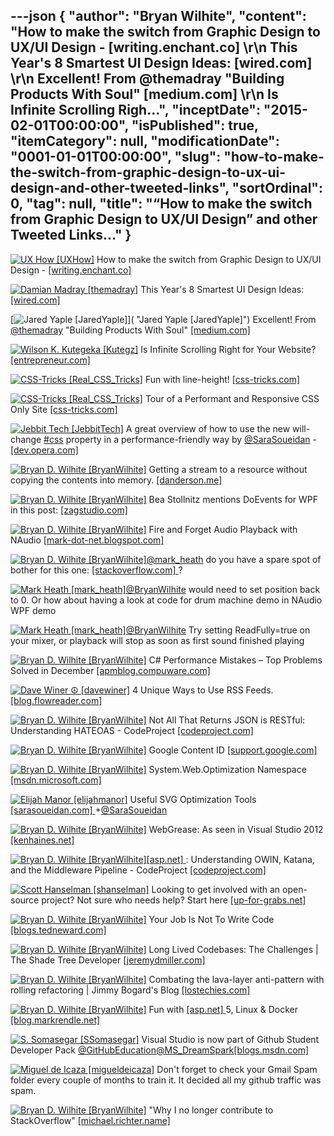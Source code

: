 ---json
{
  "author": "Bryan Wilhite",
  "content": "How to make the switch from Graphic Design to UX/UI Design - [writing.enchant.co] \r\n      This Year's 8 Smartest UI Design Ideas: [wired.com] \r\n      Excellent! From @themadray \"Building Products With Soul\" [medium.com] \r\n      Is Infinite Scrolling Righ...",
  "inceptDate": "2015-02-01T00:00:00",
  "isPublished": true,
  "itemCategory": null,
  "modificationDate": "0001-01-01T00:00:00",
  "slug": "how-to-make-the-switch-from-graphic-design-to-ux-ui-design-and-other-tweeted-links",
  "sortOrdinal": 0,
  "tag": null,
  "title": "“How to make the switch from Graphic Design to UX/UI Design” and other Tweeted Links…"
}
---

[<img alt="UX How [UXHow]" src="https://songhay.blob.core.windows.net/shared-social-twitter/UXHow.png">](http://t.co/I77aw3puO9 "UX How [UXHow]") How to make the switch from Graphic Design to UX/UI Design - [[writing.enchant.co] ](http://writing.enchant.co/2015/01/02/making-the-switch-from-graphic-design-to-uxui-design/)

[<img alt="Damian Madray [themadray]" src="https://songhay.blob.core.windows.net/shared-social-twitter/themadray.jpg">](http://t.co/gvCNQ2i5J6 "Damian Madray [themadray]") This Year's 8 Smartest UI Design Ideas: [[wired.com] ](http://www.wired.com/2014/12/years-8-smartest-ui-design-ideas/?utm_content=buffer05f9d&utm_medium=social&utm_source=twitter.com&utm_campaign=buffer)

[<img alt="Jared Yaple [JaredYaple]" src="https://songhay.blob.core.windows.net/shared-social-twitter/JaredYaple.jpeg">]( "Jared Yaple [JaredYaple]") Excellent! From [@themadray](http://twitter.com/themadray) "Building Products With Soul" [[medium.com] ](https://medium.com/@themadray/building-products-with-soul-fc9008dd4d71?utm_content=buffere3a74&utm_medium=social&utm_source=twitter.com&utm_campaign=buffer)

[<img alt="Wilson K. Kutegeka [Kutegz]" src="https://songhay.blob.core.windows.net/shared-social-twitter/Kutegz.jpeg">](http://t.co/poJ2knJ8oF "Wilson K. Kutegeka [Kutegz]") Is Infinite Scrolling Right for Your Website? [[entrepreneur.com] ](http://www.entrepreneur.com/article/241481)

[<img alt="CSS-Tricks [Real_CSS_Tricks]" src="https://songhay.blob.core.windows.net/shared-social-twitter/Real_CSS_Tricks.jpeg">](http://t.co/MPUasUSEx1 "CSS-Tricks [Real_CSS_Tricks]") Fun with line-height! [[css-tricks.com] ](https://css-tricks.com/fun-line-height/?utm_source=dlvr.it&utm_medium=twitter)

[<img alt="CSS-Tricks [Real_CSS_Tricks]" src="https://songhay.blob.core.windows.net/shared-social-twitter/Real_CSS_Tricks.jpeg">](http://t.co/MPUasUSEx1 "CSS-Tricks [Real_CSS_Tricks]") Tour of a Performant and Responsive CSS Only Site [[css-tricks.com] ](https://css-tricks.com/tour-performant-responsive-css-site/?utm_source=dlvr.it&utm_medium=twitter)

[<img alt="Jebbit Tech [JebbitTech]" src="https://songhay.blob.core.windows.net/shared-social-twitter/JebbitTech.png">](http://t.co/zGvJF4rqVV "Jebbit Tech [JebbitTech]") A great overview of how to use the new will-change [#css](http://search.twitter.com/search?q=%23css) property in a performance-friendly way by [@SaraSoueidan](http://twitter.com/SaraSoueidan) - [[dev.opera.com] ](https://dev.opera.com/articles/css-will-change-property/)

[<img alt="Bryan D. Wilhite [BryanWilhite]" src="https://songhay.blob.core.windows.net/shared-social-twitter/BryanWilhite.jpeg">](http://t.co/UNdqV0Z1zz "Bryan D. Wilhite [BryanWilhite]") Getting a stream to a resource without copying the contents into memory. [[danderson.me] ](http://www.danderson.me/posts/getting-a-stream-to-a-resource-without-copying-the-contents-into-memory/)

[<img alt="Bryan D. Wilhite [BryanWilhite]" src="https://songhay.blob.core.windows.net/shared-social-twitter/BryanWilhite.jpeg">](http://t.co/UNdqV0Z1zz "Bryan D. Wilhite [BryanWilhite]") Bea Stollnitz mentions DoEvents for WPF in this post: [[zagstudio.com] ](http://www.zagstudio.com/blog/493)

[<img alt="Bryan D. Wilhite [BryanWilhite]" src="https://songhay.blob.core.windows.net/shared-social-twitter/BryanWilhite.jpeg">](http://t.co/UNdqV0Z1zz "Bryan D. Wilhite [BryanWilhite]") Fire and Forget Audio Playback with NAudio [[mark-dot-net.blogspot.com] ](http://mark-dot-net.blogspot.com/2014/02/fire-and-forget-audio-playback-with.html)

[<img alt="Bryan D. Wilhite [BryanWilhite]" src="https://songhay.blob.core.windows.net/shared-social-twitter/BryanWilhite.jpeg">](http://t.co/UNdqV0Z1zz "Bryan D. Wilhite [BryanWilhite]")[@mark_heath](http://twitter.com/mark_heath) do you have a spare spot of bother for this one: [[stackoverflow.com] ](http://stackoverflow.com/questions/27850350/reusing-a-mixed-channel-with-naudio) ? 

[<img alt="Mark Heath [mark_heath]" src="https://songhay.blob.core.windows.net/shared-social-twitter/mark_heath.jpg">](http://t.co/T3VqJEYIQR "Mark Heath [mark_heath]")[@BryanWilhite](http://twitter.com/BryanWilhite) would need to set position back to 0. Or how about having a look at code for drum machine demo in NAudio WPF demo 

[<img alt="Mark Heath [mark_heath]" src="https://songhay.blob.core.windows.net/shared-social-twitter/mark_heath.jpg">](http://t.co/T3VqJEYIQR "Mark Heath [mark_heath]")[@BryanWilhite](http://twitter.com/BryanWilhite) Try setting ReadFully=true on your mixer, or playback will stop as soon as first sound finished playing 

[<img alt="Bryan D. Wilhite [BryanWilhite]" src="https://songhay.blob.core.windows.net/shared-social-twitter/BryanWilhite.jpeg">](http://t.co/UNdqV0Z1zz "Bryan D. Wilhite [BryanWilhite]") C# Performance Mistakes – Top Problems Solved in December [[apmblog.compuware.com] ](http://apmblog.compuware.com/2015/01/14/c-performance-mistakes-top-problems-solved-december/)

[<img alt="Dave Winer ☮ [davewiner]" src="https://songhay.blob.core.windows.net/shared-social-twitter/davewiner.jpeg">](http://t.co/fuxogiHMsn "Dave Winer ☮ [davewiner]") 4 Unique Ways to Use RSS Feeds. [[blog.flowreader.com] ](http://blog.flowreader.com/4-unique-ways-to-use-rss-feeds/)

[<img alt="Bryan D. Wilhite [BryanWilhite]" src="https://songhay.blob.core.windows.net/shared-social-twitter/BryanWilhite.jpeg">](http://t.co/UNdqV0Z1zz "Bryan D. Wilhite [BryanWilhite]") Not All That Returns JSON is RESTful: Understanding HATEOAS - CodeProject [[codeproject.com] ](http://www.codeproject.com/Articles/865663/Not-All-That-Returns-JSON-is-RESTful-Understanding)

[<img alt="Bryan D. Wilhite [BryanWilhite]" src="https://songhay.blob.core.windows.net/shared-social-twitter/BryanWilhite.jpeg">](http://t.co/UNdqV0Z1zz "Bryan D. Wilhite [BryanWilhite]") Google Content ID [[support.google.com] ](https://support.google.com/youtube/answer/2797370?hl=en)

[<img alt="Bryan D. Wilhite [BryanWilhite]" src="https://songhay.blob.core.windows.net/shared-social-twitter/BryanWilhite.jpeg">](http://t.co/UNdqV0Z1zz "Bryan D. Wilhite [BryanWilhite]") System.Web.Optimization Namespace [[msdn.microsoft.com] ](https://msdn.microsoft.com/en-us/library/system.web.optimization%28v=vs.110%29.aspx)

[<img alt="Elijah Manor [elijahmanor]" src="https://songhay.blob.core.windows.net/shared-social-twitter/elijahmanor.jpeg">](http://t.co/5iW2n6qt02 "Elijah Manor [elijahmanor]") Useful SVG Optimization Tools [[sarasoueidan.com] ](http://sarasoueidan.com/blog/svgo-tools/) +[@SaraSoueidan](http://twitter.com/SaraSoueidan)

[<img alt="Bryan D. Wilhite [BryanWilhite]" src="https://songhay.blob.core.windows.net/shared-social-twitter/BryanWilhite.jpeg">](http://t.co/UNdqV0Z1zz "Bryan D. Wilhite [BryanWilhite]") WebGrease: As seen in Visual Studio 2012 [[kenhaines.net] ](http://kenhaines.net/webgrease-as-seen-in-visual-studio-2012/)

[<img alt="Bryan D. Wilhite [BryanWilhite]" src="https://songhay.blob.core.windows.net/shared-social-twitter/BryanWilhite.jpeg">](http://t.co/UNdqV0Z1zz "Bryan D. Wilhite [BryanWilhite]")[[asp.net] ](http://www.asp.net/): Understanding OWIN, Katana, and the Middleware Pipeline - CodeProject [[codeproject.com] ](http://www.codeproject.com/Articles/864725/ASP-NET-Understanding-OWIN-Katana-and-the-Middlewa)

[<img alt="Scott Hanselman [shanselman]" src="https://songhay.blob.core.windows.net/shared-social-twitter/shanselman.jpeg">](http://t.co/YA3jkLZNsD "Scott Hanselman [shanselman]") Looking to get involved with an open-source project? Not sure who needs help? Start here [[up-for-grabs.net] ](http://up-for-grabs.net/)

[<img alt="Bryan D. Wilhite [BryanWilhite]" src="https://songhay.blob.core.windows.net/shared-social-twitter/BryanWilhite.jpeg">](http://t.co/UNdqV0Z1zz "Bryan D. Wilhite [BryanWilhite]") Your Job Is Not To Write Code [[blogs.tedneward.com] ](http://blogs.tedneward.com/2015/01/12/Your+Job+Is+Not+To+Write+Code.aspx)

[<img alt="Bryan D. Wilhite [BryanWilhite]" src="https://songhay.blob.core.windows.net/shared-social-twitter/BryanWilhite.jpeg">](http://t.co/UNdqV0Z1zz "Bryan D. Wilhite [BryanWilhite]") Long Lived Codebases: The Challenges | The Shade Tree Developer [[jeremydmiller.com] ](http://jeremydmiller.com/2015/01/15/long-lived-codebases-the-challenges/)

[<img alt="Bryan D. Wilhite [BryanWilhite]" src="https://songhay.blob.core.windows.net/shared-social-twitter/BryanWilhite.jpeg">](http://t.co/UNdqV0Z1zz "Bryan D. Wilhite [BryanWilhite]") Combating the lava-layer anti-pattern with rolling refactoring | Jimmy Bogard's Blog [[lostechies.com] ](https://lostechies.com/jimmybogard/2015/01/15/combating-the-lava-layer-anti-pattern-with-rolling-refactoring/)

[<img alt="Bryan D. Wilhite [BryanWilhite]" src="https://songhay.blob.core.windows.net/shared-social-twitter/BryanWilhite.jpeg">](http://t.co/UNdqV0Z1zz "Bryan D. Wilhite [BryanWilhite]") Fun with [[asp.net] ](http://www.asp.net/) 5, Linux &amp; Docker [[blog.markrendle.net] ](http://blog.markrendle.net/fun-with-asp-net-5-and-docker/)

[<img alt="S. Somasegar [SSomasegar]" src="https://songhay.blob.core.windows.net/shared-social-twitter/SSomasegar.jpeg">](http://t.co/TUP2K5657h "S. Somasegar [SSomasegar]") Visual Studio is now part of Github Student Developer Pack [@GitHubEducation](http://twitter.com/GitHubEducation)[@MS_DreamSpark](http://twitter.com/MS_DreamSpark)[[blogs.msdn.com] ](http://blogs.msdn.com/b/somasegar/archive/2015/01/12/microsoft-github-free-tools-for-student-developers.aspx)

[<img alt="Miguel de Icaza [migueldeicaza]" src="https://songhay.blob.core.windows.net/shared-social-twitter/migueldeicaza.png">](http://t.co/Y2zRB337dJ "Miguel de Icaza [migueldeicaza]") Don't forget to check your Gmail Spam folder every couple of months to train it. It decided all my github traffic was spam. 

[<img alt="Bryan D. Wilhite [BryanWilhite]" src="https://songhay.blob.core.windows.net/shared-social-twitter/BryanWilhite.jpeg">](http://t.co/UNdqV0Z1zz "Bryan D. Wilhite [BryanWilhite]") "Why I no longer contribute to StackOverflow" [[michael.richter.name] ](http://michael.richter.name/blogs/awhy-i-no-longer-contribute-to-stackoverflow)
